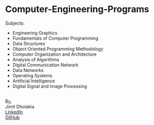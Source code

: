 # Computer-Engineering-Programs

Subjects:
* Engineering Graphics
* Fundamentals of Computer Programming
* Data Structures
* Object Oriented Programming Methodology
* Computer Organization and Architecture
* Analysis of Algorithms
* Digital Communication Network
* Data Networks
* Operating Systems
* Artificial Intelligence
* Digital Signal and Image Processing

&nbsp;  
By,  
Jimit Dholakia  
[LinkedIn](https://in.linkedin.com/in/jimit105 "LinkedIn Profile")  
[GitHub](https://github.com/jimit105 "GitHub Profile")  
